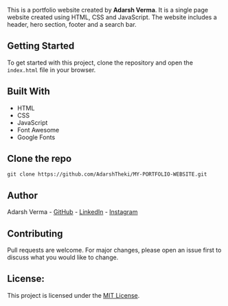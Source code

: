 
This is a portfolio website created by **Adarsh Verma**. It is a single page website created using HTML, CSS and JavaScript. The website includes a header, hero section, footer and a search bar.

## Getting Started
To get started with this project, clone the repository and open the `index.html` file in your browser.

## Built With
- HTML
- CSS
- JavaScript
- Font Awesome
- Google Fonts

## Clone the repo

    git clone https://github.com/AdarshTheki/MY-PORTFOLIO-WEBSITE.git

## Author
Adarsh Verma - 
[GitHub](https://www.github.com/adarshtheki/) - [LinkedIn]() - [Instagram]()

## Contributing
Pull requests are welcome. For major changes, please open an issue first to discuss what you would like to change.

## License:
This project is licensed under the [MIT License]().
